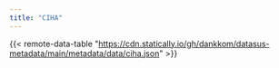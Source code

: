 ```yaml
---
title: "CIHA"
---
```


{{< remote-data-table "https://cdn.statically.io/gh/dankkom/datasus-metadata/main/metadata/data/ciha.json" >}}
